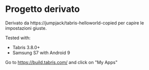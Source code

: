 # Progetto derivato

Derivato da  https://jumpjack/tabris-helloworld-copied per capire le impostazioni giuste.


Tested with:

- Tabris 3.8.0+
- Samsung S7 with Android 9


Go to https://build.tabris.com/ and click on "My Apps"



